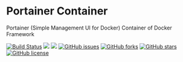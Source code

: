 # Portainer Container
Portainer (Simple Management UI for Docker) Container of Docker Framework

[![Build Status](https://travis-ci.org/dockerframework/portainer.svg?branch=master)](https://travis-ci.org/dockerframework/portainer) [![](https://images.microbadger.com/badges/image/dockerframework/portainer:latest.svg)](https://microbadger.com/images/dockerframework/portainer:latest "Layers") [![](https://images.microbadger.com/badges/version/dockerframework/portainer:latest.svg)](https://microbadger.com/images/dockerframework/portainer:latest "Version") [![GitHub issues](https://img.shields.io/github/issues/dockerframework/portainer.svg)](https://github.com/dockerframework/portainer/issues) [![GitHub forks](https://img.shields.io/github/forks/dockerframework/portainer.svg)](https://github.com/dockerframework/portainer/network) [![GitHub stars](https://img.shields.io/github/stars/dockerframework/portainer.svg)](https://github.com/dockerframework/portainer/stargazers) [![GitHub license](https://img.shields.io/badge/license-MIT-blue.svg)](https://raw.githubusercontent.com/dockerframework/portainer/master/LICENSE)
